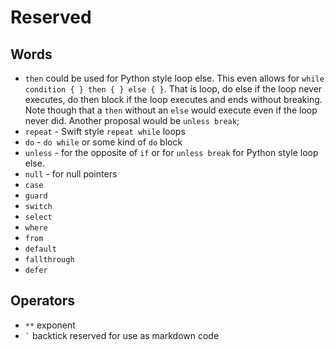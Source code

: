 # Reserved

## Words

  * `then` could be used for Python style loop else.  This even allows for `while condition { } then { } else { }`. That is loop, do else if the loop never executes, do then block if the loop executes and ends without breaking.  Note though that a `then` without an `else` would execute even if the loop never did.  Another proposal would be `unless break`;
  * `repeat` - Swift style `repeat while` loops
  * `do` - `do while` or some kind of `do` block
  * `unless` - for the opposite of `if` or for `unless break` for Python style loop else.
  * `null` - for null pointers
  * `case`
  * `guard`
  * `switch`
  * `select`
  * `where`
  * `from`
  * `default`
  * `fallthrough`
  * `defer`

## Operators

 * `**` exponent
 * `` ` `` backtick reserved for use as markdown code
